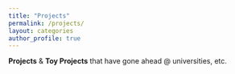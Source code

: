```yaml
---
title: "Projects"
permalink: /projects/
layout: categories
author_profile: true
---
```



**Projects** & **Toy Projects** that have gone ahead @ universities, etc.